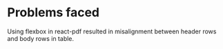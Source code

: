 # Problems faced

Using flexbox in react-pdf resulted in misalignment between header rows and body rows in table.